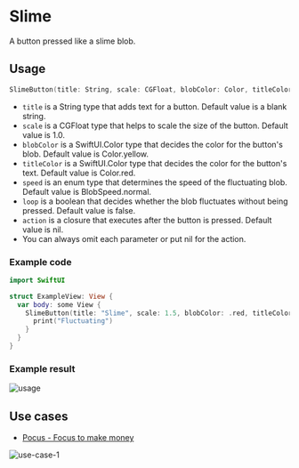 # Slime

A button pressed like a slime blob.

## Usage

```swift
SlimeButton(title: String, scale: CGFloat, blobColor: Color, titleColor: Color, speed: SlimeButton.BlobSpeed, loop: Bool, action:(() -> Void)?)
```

- `title` is a String type that adds text for a button. Default value is a blank string.
- `scale` is a CGFloat type that helps to scale the size of the button. Default value is 1.0.
- `blobColor` is a SwiftUI.Color type that decides the color for the button's blob. Default value is Color.yellow.
- `titleColor` is a SwiftUI.Color type that decides the color for the button's text. Default value is Color.red.
- `speed` is an enum type that determines the speed of the fluctuating blob. Default value is BlobSpeed.normal.
- `loop` is a boolean that decides whether the blob fluctuates without being pressed. Default value is false.
- `action` is a closure that executes after the button is pressed. Default value is nil.
- You can always omit each parameter or put nil for the action.

### Example code

```swift
import SwiftUI

struct ExampleView: View {
  var body: some View {
    SlimeButton(title: "Slime", scale: 1.5, blobColor: .red, titleColor: .yellow, speed: .slow, loop: true) {
      print("Fluctuating")
    }
  }
}
```

### Example result

![usage](https://user-images.githubusercontent.com/9366677/172169721-b8142853-5a99-4c96-832c-77cef2f7be15.gif)

## Use cases

- [Pocus - Focus to make money](https://apple.co/3PBffgX)

![use-case-1](https://user-images.githubusercontent.com/9366677/172167653-45917971-8a8d-4723-9601-198e1309d938.gif)
